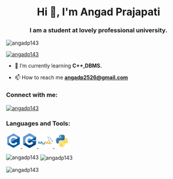 <h1 align="center">Hi 👋, I'm Angad Prajapati</h1>
<h3 align="center">I am a student at lovely professional university.</h3>

<p align="left"> <img src="https://komarev.com/ghpvc/?username=angadp143&label=Profile%20views&color=0e75b6&style=flat" alt="angadp143" /> </p>

<p align="left"> <a href="https://github.com/ryo-ma/github-profile-trophy"><img src="https://github-profile-trophy.vercel.app/?username=angadp143" alt="angadp143" /></a> </p>

- 🌱 I’m currently learning **C++,DBMS.**

- 📫 How to reach me **angadp2526@gmail.com**

<h3 align="left">Connect with me:</h3>
<p align="left">
<a href="https://linkedin.com/in/angadp143" target="blank"><img align="center" src="https://raw.githubusercontent.com/rahuldkjain/github-profile-readme-generator/master/src/images/icons/Social/linked-in-alt.svg" alt="angadp143" height="30" width="40" /></a>
</p>

<h3 align="left">Languages and Tools:</h3>
<p align="left"> <a href="https://www.cprogramming.com/" target="_blank" rel="noreferrer"> <img src="https://raw.githubusercontent.com/devicons/devicon/master/icons/c/c-original.svg" alt="c" width="40" height="40"/> </a> <a href="https://www.w3schools.com/cpp/" target="_blank" rel="noreferrer"> <img src="https://raw.githubusercontent.com/devicons/devicon/master/icons/cplusplus/cplusplus-original.svg" alt="cplusplus" width="40" height="40"/> </a> <a href="https://www.mysql.com/" target="_blank" rel="noreferrer"> <img src="https://raw.githubusercontent.com/devicons/devicon/master/icons/mysql/mysql-original-wordmark.svg" alt="mysql" width="40" height="40"/> </a> <a href="https://www.python.org" target="_blank" rel="noreferrer"> <img src="https://raw.githubusercontent.com/devicons/devicon/master/icons/python/python-original.svg" alt="python" width="40" height="40"/> </a> </p>

<p><img align="left" src="https://github-readme-stats.vercel.app/api/top-langs?username=angadp143&show_icons=true&locale=en&layout=compact" alt="angadp143" /></p>

<p>&nbsp;<img align="center" src="https://github-readme-stats.vercel.app/api?username=angadp143&show_icons=true&locale=en" alt="angadp143" /></p>

<p><img align="center" src="https://github-readme-streak-stats.herokuapp.com/?user=angadp143&" alt="angadp143" /></p>

